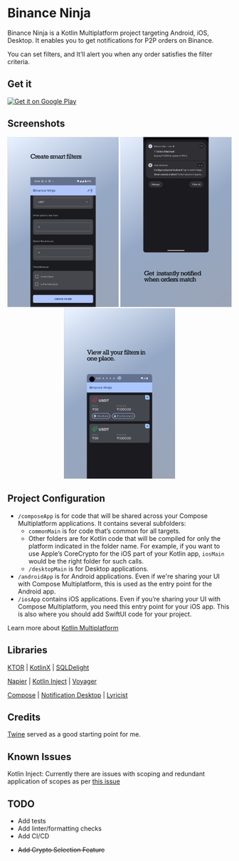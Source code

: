 # Binance Ninja

Binance Ninja is a Kotlin Multiplatform project targeting Android, iOS, Desktop. It enables you to
get notifications for P2P orders on Binance.

You can set filters, and It’ll alert you when any order satisfies the filter criteria.

## Get it

<a href='https://play.google.com/store/apps/details?id=dev.anvith.binanceninja&pcampaignid=github'><img alt='Get it on Google Play' src='https://play.google.com/intl/en_us/badges/static/images/badges/en_badge_web_generic.png' width="200px"/></a>

## Screenshots

<p style="text-align: center;">
  <img src="screenshots/featured/create%20filter.png" width="250" alt="Create Filters"/>
  <img src="screenshots/featured/get_notified.png" width="250" alt="Get Notifications"/>
  <img src="screenshots/featured/view_filters.png" width="250" alt="View Filters"/>

</p>

## Project Configuration

* `/composeApp` is for code that will be shared across your Compose Multiplatform applications.
  It contains several subfolders:
    - `commonMain` is for code that’s common for all targets.
    - Other folders are for Kotlin code that will be compiled for only the platform indicated in the
      folder name.
      For example, if you want to use Apple’s CoreCrypto for the iOS part of your Kotlin app,
      `iosMain` would be the right folder for such calls.
    - `/desktopMain` is for Desktop applications.
* `/androidApp` is for Android applications. Even if we're sharing your UI with Compose Multiplatform,
  this is used as the entry point for the Android app.
* `/iosApp` contains iOS applications. Even if you’re sharing your UI with Compose Multiplatform,
  you need this entry point for your iOS app. This is also where you should add SwiftUI code for
  your project.

Learn more
about [Kotlin Multiplatform](https://www.jetbrains.com/help/kotlin-multiplatform-dev/get-started.html)

## Libraries

[KTOR](/https://ktor.io/docs/http-client-multiplatform.html/) | [KotlinX](/https://github.com/Kotlin/kotlinx.serialization/) | [SQLDelight](https://cashapp.github.io/sqldelight/2.0.0)

[Napier](https://github.com/AAkira/Napier) | [Kotlin Inject](/https://github.com/evant/kotlin-inject/) | [Voyager](https://github.com/adrielcafe/voyager)

[Compose](https://developer.android.com/jetpack/compose) | [Notification Desktop](/https://github.com/dorkbox/Notify/) | [Lyricist](/https://github.com/adrielcafe/lyricist/)

## Credits

[Twine](https://github.com/msasikanth/twine) served as a good starting point for me.

## Known Issues

Kotlin Inject: Currently there are issues with scoping and redundant application of scopes as
per [this issue](/https://github.com/evant/kotlin-inject/issues/320/)

## TODO

- Add tests
- Add linter/formatting checks
- Add CI/CD
+ ~~Add Crypto Selection Feature~~